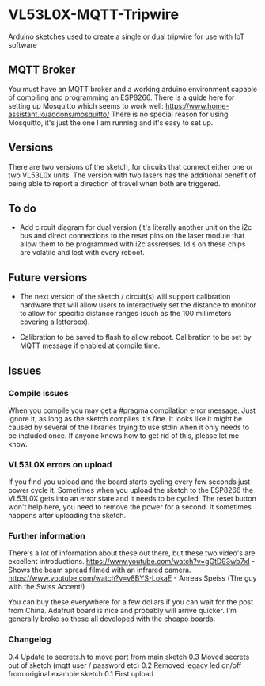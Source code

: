 # VL53L0X-MQTT-Tripwire
Arduino sketches used to create a single or dual tripwire for use with IoT software

##  MQTT Broker

You must have an MQTT broker and a working arduino environment capable of compiling and programming an ESP8266.
There is a guide here for setting up Mosquitto which seems to work well: https://www.home-assistant.io/addons/mosquitto/
There is no special reason for using Mosquitto, it's just the one I am running and it's easy to set up.

## Versions

There are two versions of the sketch, for circuits that connect either one or two VL53L0x units.  The version with two
lasers has the additional benefit of being able to report a direction of travel when both are triggered.

## To do

- Add circuit diagram for dual version (it's literally another unit on the i2c bus and direct connections to the reset
pins on the laser module that allow them to be programmed with i2c assresses.  Id's on these chips are volatile and
lost with every reboot.

## Future versions

- The next version of the sketch / circuit(s) will support calibration hardware that will allow users to interactively
set the distance to monitor to allow for specific distance ranges (such as the 100 millimeters covering a letterbox).

- Calibration to be saved to flash to allow reboot.  Calibration to be set by MQTT message if enabled at compile time.

## Issues

### Compile issues

When you compile you may get a #pragma compilation error message.  Just ignore it, as long as the sketch compiles
it's fine.  It looks like it might be caused by several of the libraries trying to use stdin when it only needs to be 
included once.  If anyone knows how to get rid of this, please let me know.

### VL53L0X errors on upload

If you find you upload and the board starts cycling every few seconds just power cycle it.  Sometimes when you upload
the sketch to the ESP8266 the VL53L0X gets into an error state and it needs to be cycled.  The reset button won't help
here, you need to remove the power for a second.  It sometimes happens after uploading the sketch.

### Further information

There's a lot of information about these out there, but these two video's are excellent introductions.
https://www.youtube.com/watch?v=gGtD93wb7xI - Shows the beam spread filmed with an infrared camera.
https://www.youtube.com/watch?v=v8BYS-LokaE - Anreas Speiss (The guy with the Swiss Accent!)

You can buy these everywhere for a few dollars if you can wait for the post from China.  Adafruit board is nice
and probably will arrive quicker.  I'm generally broke so these all developed with the cheapo boards.

### Changelog

0.4 Update to secrets.h to move port from main sketch
0.3 Moved secrets out of sketch (mqtt user / password etc)
0.2 Removed legacy led on/off from original example sketch 
0.1 First upload

